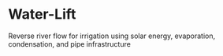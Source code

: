 # Water-Lift
Reverse river flow for irrigation using solar energy, evaporation, condensation, and pipe infrastructure
